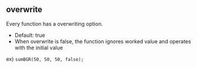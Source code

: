 ## overwrite

Every function has a overwriting option.
- Default: true
- When overwrite is false, the function ignores worked value and operates with the initial value

ex) ``` sumBGR(50, 50, 50, false); ```
